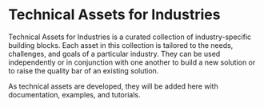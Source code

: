 # Technical Assets for Industries

Technical Assets for Industries is a curated collection of industry-specific building blocks. Each asset in this collection is tailored to the needs, challenges, and goals of a particular industry. They can be used independently or in conjunction with one another to build a new solution or to raise the quality bar of an existing solution.

As technical assets are developed, they will be added here with documentation, examples, and tutorials.